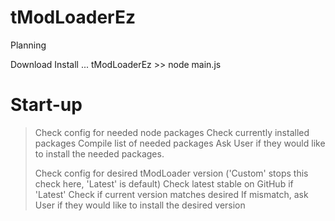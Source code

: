 # tModLoaderEz

Planning





Download
Install
...
tModLoaderEz >> node main.js

# Start-up

> Check config for needed node packages
> Check currently installed packages
> Compile list of needed packages
> Ask User if they would like to install the needed packages.
> 
> Check config for desired tModLoader version ('Custom' stops this check here, 'Latest' is default)
> Check latest stable on GitHub if 'Latest'
> Check if current version matches desired
> If mismatch, ask User if they would like to install the desired version
